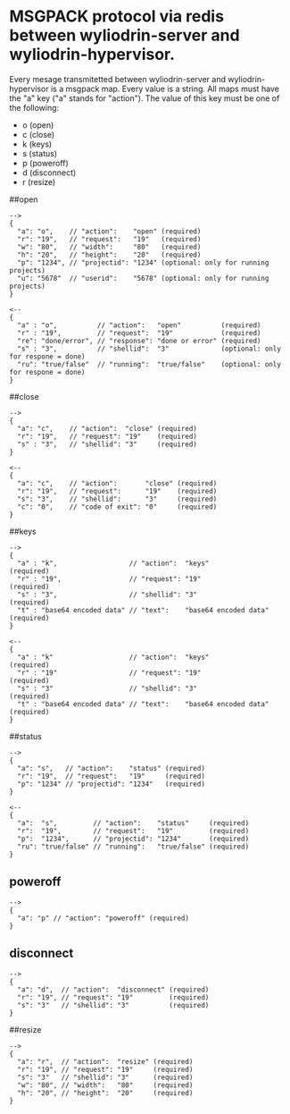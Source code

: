 # MSGPACK protocol via redis between wyliodrin-server and wyliodrin-hypervisor.

Every mesage transmitetted between wyliodrin-server and wyliodrin-hypervisor is a msgpack map. Every value is a string. All maps must have the "a" key ("a" stands for "action"). The value of this key must be one of the
following:
  * o (open)
  * c (close)
  * k (keys)
  * s (status)
  * p (poweroff)
  * d (disconnect)
  * r (resize)



##open
```
-->
{
  "a": "o",    // "action":    "open" (required)
  "r": "19",   // "request":   "19"   (required)
  "w": "80",   // "width":     "80"   (required)
  "h": "20",   // "height":    "20"   (required)
  "p": "1234", // "projectid": "1234" (optional: only for running projects)
  "u": "5678"  // "userid":    "5678" (optional: only for running projects)
}
```

```
<--
{
  "a" : "o",          // "action":   "open"          (required)
  "r" : "19",         // "request":  "19"            (required)
  "re": "done/error", // "response": "done or error" (required)
  "s" : "3",          // "shellid":  "3"             (optional: only for respone = done)
  "ru": "true/false"  // "running":  "true/false"    (optional: only for respone = done)
}
```



##close
```
-->
{
  "a": "c",    // "action":  "close" (required)
  "r": "19",   // "request": "19"    (required)
  "s" : "3",   // "shellid": "3"     (required)
}
```

```
<--
{
  "a": "c",    // "action":       "close" (required)
  "r": "19",   // "request":      "19"    (required)
  "s": "3",    // "shellid":      "3"     (required)
  "c": "0",    // "code of exit": "0"     (required)
}
```


##keys
```
-->
{
  "a" : "k",                  // "action":  "keys"                (required)
  "r" : "19",                 // "request": "19"                  (required)
  "s" : "3",                  // "shellid": "3"                   (required)
  "t" : "base64 encoded data" // "text":    "base64 encoded data" (required)
}
```

```
<--
{
  "a" : "k"                   // "action":  "keys"                (required)
  "r" : "19"                  // "request": "19"                  (required)
  "s" : "3"                   // "shellid": "3"                   (required)
  "t" : "base64 encoded data" // "text":    "base64 encoded data" (required)
}
```



##status
```
-->
{
  "a": "s",   // "action":    "status" (required)
  "r": "19",  // "request":   "19"     (required)
  "p": "1234" // "projectid": "1234"   (required)
}
```

```
<--
{
  "a":  "s",         // "action":    "status"     (required)
  "r":  "19",        // "request":   "19"         (required)
  "p":  "1234",      // "projectid": "1234"       (required)
  "ru": "true/false" // "running":   "true/false" (required)
}
```



## poweroff
```
-->
{
  "a": "p" // "action": "poweroff" (required)
}
```



## disconnect
```
-->
{
  "a": "d",  // "action":  "disconnect" (required)
  "r": "19", // "request": "19"         (required)
  "s": "3"   // "shellid": "3"          (required)
}
```



##resize
```
-->
{
  "a": "r",  // "action":  "resize" (required)
  "r": "19", // "request": "19"     (required)
  "s": "3"   // "shellid": "3"      (required)
  "w": "80", // "width":   "80"     (required)
  "h": "20", // "height":  "20"     (required)
}
```

